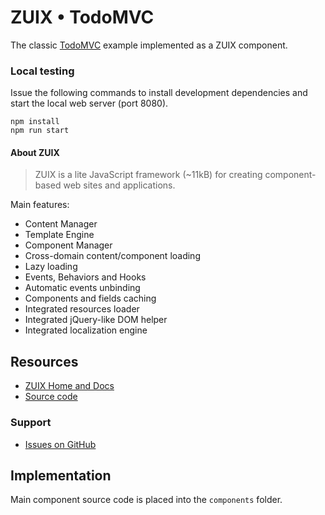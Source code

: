 # ZUIX • TodoMVC

The classic [TodoMVC](http://todomvc.com/) example implemented as a ZUIX component.

### Local testing

Issue the following commands to install development dependencies
and start the local web server (port 8080).

```shell
npm install
npm run start
```

#### About ZUIX

> ZUIX is a lite JavaScript framework (~11kB) for creating component-based web sites and applications.

Main features:
- Content Manager
- Template Engine
- Component Manager
- Cross-domain content/component loading
- Lazy loading
- Events, Behaviors and Hooks
- Automatic events unbinding
- Components and fields caching
- Integrated resources loader
- Integrated jQuery-like DOM helper
- Integrated localization engine


## Resources

- [ZUIX Home and Docs](https://genielabs.github.io/zuix)
- [Source code](https://github.com/genielabs/zuix)

### Support

- [Issues on GitHub](https://github.com/genielabs/zuix/issues)

## Implementation

Main component source code is placed into the `components` folder.
